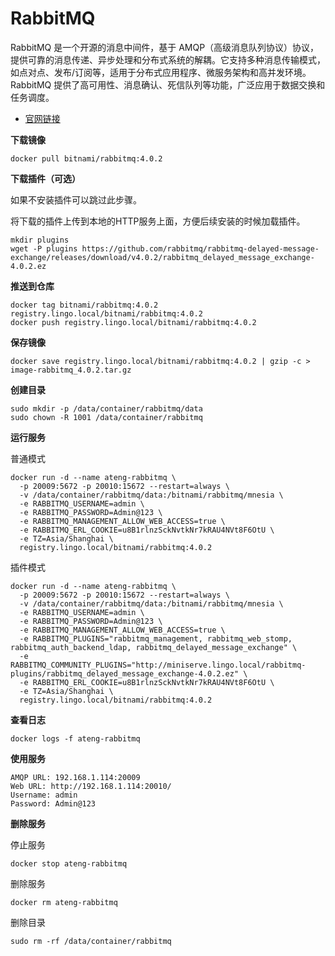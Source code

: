 # RabbitMQ

RabbitMQ 是一个开源的消息中间件，基于 AMQP（高级消息队列协议）协议，提供可靠的消息传递、异步处理和分布式系统的解耦。它支持多种消息传输模式，如点对点、发布/订阅等，适用于分布式应用程序、微服务架构和高并发环境。RabbitMQ 提供了高可用性、消息确认、死信队列等功能，广泛应用于数据交换和任务调度。

- [官网链接](https://www.rabbitmq.com/)

**下载镜像**

```
docker pull bitnami/rabbitmq:4.0.2
```

**下载插件（可选）**

如果不安装插件可以跳过此步骤。

将下载的插件上传到本地的HTTP服务上面，方便后续安装的时候加载插件。

```
mkdir plugins
wget -P plugins https://github.com/rabbitmq/rabbitmq-delayed-message-exchange/releases/download/v4.0.2/rabbitmq_delayed_message_exchange-4.0.2.ez
```

**推送到仓库**

```
docker tag bitnami/rabbitmq:4.0.2 registry.lingo.local/bitnami/rabbitmq:4.0.2
docker push registry.lingo.local/bitnami/rabbitmq:4.0.2
```

**保存镜像**

```
docker save registry.lingo.local/bitnami/rabbitmq:4.0.2 | gzip -c > image-rabbitmq_4.0.2.tar.gz
```

**创建目录**

```
sudo mkdir -p /data/container/rabbitmq/data
sudo chown -R 1001 /data/container/rabbitmq
```

**运行服务**

普通模式

```
docker run -d --name ateng-rabbitmq \
  -p 20009:5672 -p 20010:15672 --restart=always \
  -v /data/container/rabbitmq/data:/bitnami/rabbitmq/mnesia \
  -e RABBITMQ_USERNAME=admin \
  -e RABBITMQ_PASSWORD=Admin@123 \
  -e RABBITMQ_MANAGEMENT_ALLOW_WEB_ACCESS=true \
  -e RABBITMQ_ERL_COOKIE=u8B1rlnzSckNvtkNr7kRAU4NVt8F6OtU \
  -e TZ=Asia/Shanghai \
  registry.lingo.local/bitnami/rabbitmq:4.0.2
```

插件模式

```
docker run -d --name ateng-rabbitmq \
  -p 20009:5672 -p 20010:15672 --restart=always \
  -v /data/container/rabbitmq/data:/bitnami/rabbitmq/mnesia \
  -e RABBITMQ_USERNAME=admin \
  -e RABBITMQ_PASSWORD=Admin@123 \
  -e RABBITMQ_MANAGEMENT_ALLOW_WEB_ACCESS=true \
  -e RABBITMQ_PLUGINS="rabbitmq_management, rabbitmq_web_stomp, rabbitmq_auth_backend_ldap, rabbitmq_delayed_message_exchange" \
  -e RABBITMQ_COMMUNITY_PLUGINS="http://miniserve.lingo.local/rabbitmq-plugins/rabbitmq_delayed_message_exchange-4.0.2.ez" \
  -e RABBITMQ_ERL_COOKIE=u8B1rlnzSckNvtkNr7kRAU4NVt8F6OtU \
  -e TZ=Asia/Shanghai \
  registry.lingo.local/bitnami/rabbitmq:4.0.2
```

**查看日志**

```
docker logs -f ateng-rabbitmq
```

**使用服务**

```
AMQP URL: 192.168.1.114:20009
Web URL: http://192.168.1.114:20010/
Username: admin
Password: Admin@123
```

**删除服务**

停止服务

```
docker stop ateng-rabbitmq
```

删除服务

```
docker rm ateng-rabbitmq
```

删除目录

```
sudo rm -rf /data/container/rabbitmq
```


